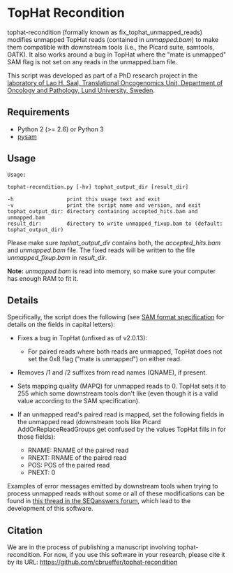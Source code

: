 TopHat Recondition
==================

tophat-recondition (formally known as fix_tophat_unmapped_reads) modifies unmapped TopHat reads (contained in *unmapped.bam*) to make them compatible with downstream tools
(i.e., the Picard suite, samtools, GATK).  It also works around a bug in TopHat where
the "mate is unmapped" SAM flag is not set on any reads in the unmapped.bam file.

This script was developed as part of a PhD research project in the
[laboratory of Lao H. Saal, Translational Oncogenomics Unit, Department of Oncology and Pathology, Lund University, Sweden](http://www.med.lu.se/english/klinvetlund/oncology_and_pathology/research/canceromics_branch/research_units/translational_oncogenomics/).


Requirements
------------

- Python 2 (>= 2.6) or Python 3
- [pysam](https://github.com/pysam-developers/pysam)


Usage
-----

```
Usage:

tophat-recondition.py [-hv] tophat_output_dir [result_dir]

-h                 print this usage text and exit
-v                 print the script name and version, and exit
tophat_output_dir: directory containing accepted_hits.bam and unmapped.bam
result_dir:        directory to write unmapped_fixup.bam to (default: tophat_output_dir)
```

Please make sure *tophat_output_dir* contains both, the *accepted_hits.bam* and *unmapped.bam* file.  The fixed
reads will be written to the file *unmapped_fixup.bam* in *result_dir*.

**Note:** *unmapped.bam* is read into memory, so make sure your computer has enough RAM to fit it.


Details
-------

Specifically, the script does the following (see [SAM format specification](http://samtools.github.io/hts-specs/SAMv1.pdf)
for details on the fields in capital letters):

- Fixes a bug in TopHat (unfixed as of v2.0.13):
  * For paired reads where both reads are unmapped, TopHat does not set the 0x8 flag ("mate is unmapped") on either read.

- Removes /1 and /2 suffixes from read names (QNAME), if present.

- Sets mapping quality (MAPQ) for unmapped reads to 0.  TopHat sets it to 255 which some downstream tools don't like (even though it is a valid value according to the SAM specification).

- If an unmapped read's paired read is mapped, set the following fields in the unmapped read (downstream tools like Picard AddOrReplaceReadGroups get confused by the values TopHat fills in for those fields):
  * RNAME: RNAME of the paired read
  * RNEXT: RNAME of the paired read
  * POS:   POS of the paired read
  * PNEXT: 0

Examples of error messages emitted by downstream tools when trying to process unmapped reads without some or all of these
modifications can be found in [this thread in the SEQanswers forum](http://seqanswers.com/forums/showthread.php?t=28155),
which lead to the development of this software.


Citation
--------

We are in the process of publishing a manuscript involving tophat-recondition.
For now, if you use this software in your research, please cite it by its URL: https://github.com/cbrueffer/tophat-recondition
